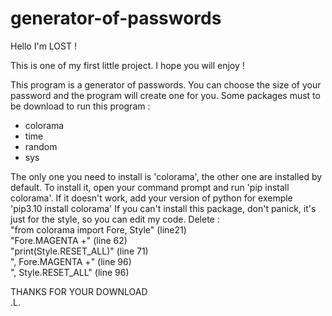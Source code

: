 # generator-of-passwords
Hello  I'm LOST ! 

This is one of my first little project. I hope you will enjoy !

This program is a generator of passwords. You can choose the size of your password and the program will create one for you.
Some packages must to be download to run this program :
- colorama
- time
- random
- sys

The only one you need to install is 'colorama', the other one are installed by default.
To install it, open your command prompt and run 'pip install colorama'. If it doesn't work, add your version of python for exemple 'pip3.10 install colorama'
If you can't install this package, don't panick, it's just for the style, so you can edit my code.
Delete :      
"from colorama import Fore, Style" (line21)     
"Fore.MAGENTA +" (line 62)     
"print(Style.RESET_ALL)" (line 71)     
", Fore.MAGENTA +" (line 96)     
", Style.RESET_ALL" (line 96)     


THANKS FOR YOUR DOWNLOAD    
.L.
